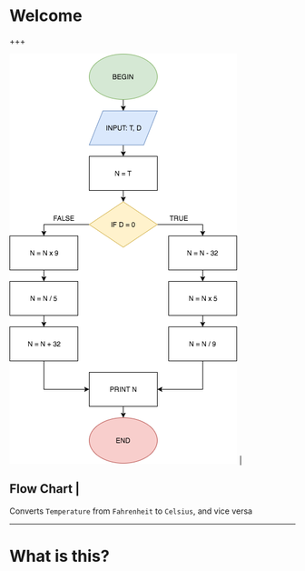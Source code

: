 # Welcome

+++

![Image-Absolute](flow-chart.png) |

## Flow Chart |

Converts `Temperature` from `Fahrenheit` to `Celsius`, and vice versa

---

# What is this?

